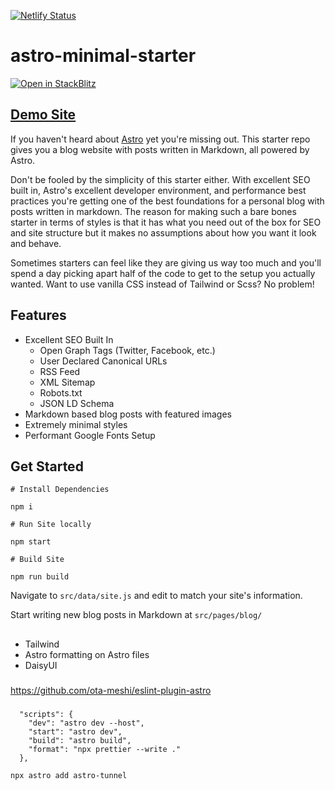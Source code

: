 [![Netlify Status](https://api.netlify.com/api/v1/badges/6aa49dbb-2dc9-4ee1-baab-5d80d4136677/deploy-status)](https://app.netlify.com/sites/astro-minimal-starter/deploys)

# astro-minimal-starter

[![Open in StackBlitz](https://developer.stackblitz.com/img/open_in_stackblitz.svg)](https://stackblitz.com/github/jaydanurwin/astro-minimal-starter)

## [Demo Site](https://astro-minimal-starter.netlify.app/)

If you haven't heard about [Astro](https://astro.build) yet you're missing out. This starter repo gives you a blog website with posts written in Markdown, all powered by Astro.

Don't be fooled by the simplicity of this starter either. With excellent SEO built in, Astro's excellent developer environment, and performance best practices you're getting one of the best foundations for a personal blog with posts written in markdown. The reason for making such a bare bones starter in terms of styles is that it has what you need out of the box for SEO and site structure but it makes no assumptions about how you want it look and behave.

Sometimes starters can feel like they are giving us way too much and you'll spend a day picking apart half of the code to get to the setup you actually wanted. Want to use vanilla CSS instead of Tailwind or Scss? No problem!

## Features

- Excellent SEO Built In
  - Open Graph Tags (Twitter, Facebook, etc.)
  - User Declared Canonical URLs
  - RSS Feed
  - XML Sitemap
  - Robots.txt
  - JSON LD Schema
- Markdown based blog posts with featured images
- Extremely minimal styles
- Performant Google Fonts Setup

## Get Started

```
# Install Dependencies

npm i

# Run Site locally

npm start

# Build Site

npm run build
```

Navigate to `src/data/site.js` and edit to match your site's information.

Start writing new blog posts in Markdown at `src/pages/blog/`

##

- Tailwind
- Astro formatting on Astro files
- DaisyUI

###

https://github.com/ota-meshi/eslint-plugin-astro

###

```
  "scripts": {
    "dev": "astro dev --host",
    "start": "astro dev",
    "build": "astro build",
    "format": "npx prettier --write ."
  },
```

`npx astro add astro-tunnel`
